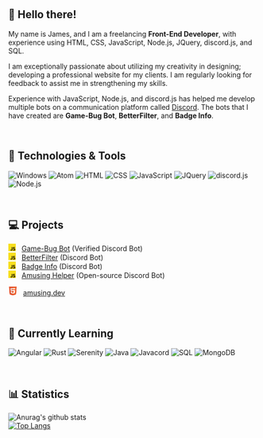 ## :wave: Hello there!

My name is James, and I am a freelancing **Front-End Developer**, with experience using HTML, CSS, JavaScript, Node.js, JQuery, discord.js, and SQL.

I am exceptionally passionate about utilizing my creativity in designing; developing a professional website for my clients. I am regularly looking for feedback to assist me in strengthening my skills.

Experience with JavaScript, Node.js, and discord.js has helped me develop multiple bots on a communication platform called [Discord](https://discord.com/). The bots that I have created are **Game-Bug Bot**, **BetterFilter**, and **Badge Info**.

<br>

## :wrench: Technologies & Tools

<img src="https://img.shields.io/badge/OS-Windows-%230074CF?style=for-the-badge" alt="Windows"> <img src="https://img.shields.io/badge/Editor-Atom-%2347D89E?style=for-the-badge" alt="Atom"> <img src="https://img.shields.io/badge/Code-HTML-%23E44D26?style=for-the-badge" alt="HTML"> <img src="https://img.shields.io/badge/Code-CSS-%23254BDD?style=for-the-badge" alt="CSS"> <img src="https://img.shields.io/badge/Code-JavaScript-%23F7E018?style=for-the-badge" alt="JavaScript"> <img src="https://img.shields.io/badge/Library-JQuery-%23F7E018?style=for-the-badge" alt="JQuery"> <img src="https://img.shields.io/badge/Library-discord.js-%23F7E018?style=for-the-badge" alt="discord.js"> <img src="https://img.shields.io/badge/Runtime-Node.js-%23509941?style=for-the-badge" alt="Node.js">

<br>

## :computer: Projects

<img src="https://github.com/AmusingDev/AmusingDev/blob/main/images/js.png?raw=true" width="15px" height="15px" alt="js-icon"> &nbsp; [Game-Bug Bot](https://github.com/AmusingDev/Game-Bug-Bot) (Verified Discord Bot) <br>
<img src="https://github.com/AmusingDev/AmusingDev/blob/main/images/js.png?raw=true" width="15px" height="15px" alt="js-icon"> &nbsp; [BetterFilter](https://github.com/AmusingDev/BetterFilter) (Discord Bot) <br>
<img src="https://github.com/AmusingDev/AmusingDev/blob/main/images/js.png?raw=true" width="15px" height="15px" alt="js-icon"> &nbsp; [Badge Info](https://github.com/AmusingDev/Badge-Info) (Discord Bot) <br>
<img src="https://github.com/AmusingDev/AmusingDev/blob/main/images/js.png?raw=true" width="15px" height="15px" alt="js-icon"> &nbsp; [Amusing Helper](https://github.com/AmusingDev/Amusing-Helper) (Open-source Discord Bot)

<img src="https://github.com/AmusingDev/AmusingDev/blob/main/images/html.png?raw=true" width="18px" height="18px" alt="js-icon"> &nbsp; [amusing.dev](https://amusing.dev)

<br>

## :book: Currently Learning

<img src="https://img.shields.io/badge/Framework-Angular-%23D6032E?style=for-the-badge" alt="Angular"> <img src="https://img.shields.io/badge/Code-Rust-%23EF4A00?style=for-the-badge" alt="Rust"> <img src="https://img.shields.io/badge/Library-Serenity-%23EF4A00?style=for-the-badge" alt="Serenity"> <img src="https://img.shields.io/badge/Code-Java-%23E06C00?style=for-the-badge" alt="Java"> <img src="https://img.shields.io/badge/Library-Javacord-%23E06C00?style=for-the-badge" alt="Javacord"> <img src="https://img.shields.io/badge/Code-SQL-%23006EBF?style=for-the-badge" alt="SQL"> <img src="https://img.shields.io/badge/Database-MongoDB-%23118D4D?style=for-the-badge" alt="MongoDB">

<br>

## 📊 Statistics

![Anurag's github stats](https://github-readme-stats.vercel.app/api?username=amusingdev&show_icons=true&theme=vision-friendly-dark&hide_border=true&count_private=true&include_all_commits=true)
<br>
[![Top Langs](https://github-readme-stats.vercel.app/api/top-langs/?username=amusingdev&theme=vision-friendly-dark&layout=default&hide_border=true&card_width=495px)](https://github.com/amusingdev)
